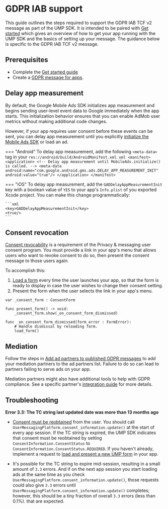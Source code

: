 # GDPR IAB support

This guide outlines the steps required to support the GDPR IAB TCF v2 message as part of the UMP SDK. It is intended to be paired with [Get started](get_started.md) which gives an overview of how to get your app running with the UMP SDK and the basics of setting up your message. The guidance below is specific to the GDPR IAB TCF v2 message.

## Prerequisites

- Complete the [Get started guide](get_started.md)
- Create a [GDPR message for apps](https://support.google.com/admob/answer/10113207).

## Delay app measurement

By default, the Google Mobile Ads SDK initializes app measurement and begins sending user-level event data to Google immediately when the app starts. This initialization behavior ensures that you can enable AdMob user metrics without making additional code changes.

However, if your app requires user consent before these events can be sent, you can delay app measurement until you explicitly [initialize the Mobile Ads SDK](../../README.md) or load an ad.

=== "Android"
    To delay app measurement, add the following `<meta-data>` tag in your `res://android/build/AndroidManifest.xml`.
    ```xml
    <manifest>
        <application>
        <!-- Delay app measurement until MobileAds.initialize() is called. -->
        <meta-data
            android:name="com.google.android.gms.ads.DELAY_APP_MEASUREMENT_INIT"
            android:value="true"/>
        </application>
    </manifest>
    ```

=== "iOS"
    To delay app measurement, add the `GADDelayAppMeasurementInit` key with a boolean value of `YES` to your app's `Info.plist` of you exported Xcode project. You can make this change programmatically:

    ```xml
    <key>GADDelayAppMeasurementInit</key>
    <true/>
    ```

## Consent revocation

[Consent revocability](https://support.google.com/admob/answer/10113915) is a requirement of the Privacy & messaging user consent program. You must provide a link in your app's menu that allows users who want to revoke consent to do so, then present the consent message to those users again.

To accomplish this:

1. [Load a form](get_started.md#load-a-form-if-available) every time the user launches your app, so that the form is ready to display in case the user wishes to change their consent setting.
2. Present the form when the user selects the link in your app's menu.

```gdscript
var _consent_form : ConsentForm

func present_form() -> void:
	_consent_form.show(_on_consent_form_dismissed)
	
func _on_consent_form_dismissed(form_error : FormError):
	# Handle dismissal by reloading form.
	load_form()

```

## Mediation
Follow the steps in [Add ad partners to published GDPR messages](https://support.google.com/admob/answer/10113004#adding_ad_partners_to_published_gdpr_messages) to add your mediation partners to the ad partners list. Failure to do so can lead to partners failing to serve ads on your app.

Mediation partners might also have additional tools to help with GDPR compliance. See a specific partner's [integration guide](../../mediate/get_started.md) for more details.


## Troubleshooting

**Error 3.3: The TC string last updated date was more than 13 months ago**

- [Consent must be reobtained](https://support.google.com/admob/answer/9999955#grace-period-2) from the user. You should call `UserMessagingPlatform.consent_information.update()` at the start of every app session. If the TC string is expired, the UMP SDK indicates that consent must be reobtained by setting `ConsentInformation.ConsentStatus` to `ConsentInformation.ConsentStatus.REQUIRED`. If you haven't already, implement a request to [load and present a new UMP form](get_started.md#present-the-form-if-required) in your app.

- It's possible for the TC string to expire mid-session, resulting in a small amount of `3.3` errors. And if on the next app session you start loading ads at the same time as you check `UserMessagingPlatform.consent_information.update()`, those requests could also give `3.3` errors until `UserMessagingPlatform.consent_information.update()` completes; however, this should be a tiny fraction of overall `3.3` errors (less than 0.1%). that are expected.


